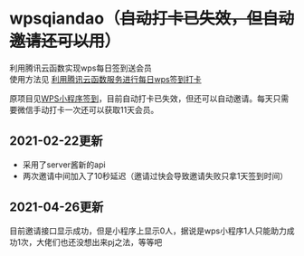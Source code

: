 # wpsqiandao（~~自动打卡已失效，但自动邀请还可以用~~）


利用腾讯云函数实现wps每日签到送会员  
使用方法见 [利用腾讯云函数服务进行每日wps签到打卡](https://blog.csdn.net/austin1000/article/details/107180568)

原项目见[WPS小程序签到](https://github.com/lepecoder/checkin/issues)，目前自动打卡已失效，但还可以自动邀请。每天只需要微信手动打卡一次还可以获取11天会员。

## 2021-02-22更新
- 采用了server酱新的api
- 两次邀请中间加入了10秒延迟（邀请过快会导致邀请失败只拿1天签到时间）


## 2021-04-26更新
目前邀请接口显示成功，但是小程序上显示0人，据说是wps小程序1人只能助力成功1次，大佬们也还没想出来pj之法，等等吧
